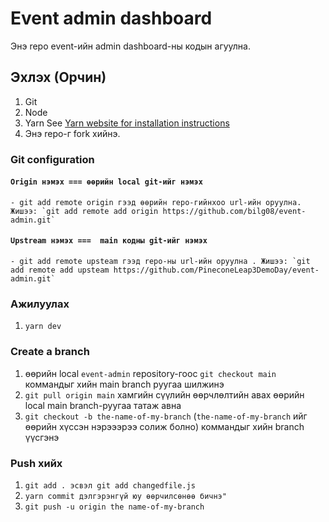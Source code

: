# Event admin dashboard

Энэ repo event-ийн admin dashboard-ны кодын агуулна.

## Эхлэх (Орчин)
1. Git
2. Node
3. Yarn See [Yarn website for installation instructions](https://yarnpkg.com/lang/en/docs/install/) 
4. Энэ repo-г fork хийнэ.

### Git configuration
  #### `Origin нэмэх === өөрийн local git-ийг нэмэх`

    - git add remote origin гээд өөрийн repo-гийнхоо url-ийн оруулна. Жишээ: `git add remote add origin https://github.com/bilg08/event-admin.git`
  #### `Upstream нэмэх ===  main кодны git-ийг нэмэх`
    - git add remote upsteam гээд repo-ны url-ийн оруулна . Жишээ: `git add remote add upsteam https://github.com/PineconeLeap3DemoDay/event-admin.git`

### Ажилуулах
1. `yarn dev`

### Create a branch

1.  өөрийн local `event-admin` repository-гоос `git checkout main` коммандыг хийн main branch руугаа шилжинэ
2. `git pull origin main` хамгийн сүүлийн өөрчлөлтийн авах өөрийн local main branch-руугаа татаж авна
3. `git checkout -b the-name-of-my-branch` (`the-name-of-my-branch` 
    ийг өөрийн хүссэн нэрэээрээ солиж болно) коммандыг хийн branch үүсгэнэ

### Push хийх
1. `git add . эсвэл git add changedfile.js`
2. `yarn commit дэлгэрэнгүй юу өөрчилсөнөө бичнэ"`
3. `git push -u origin the name-of-my-branch`

